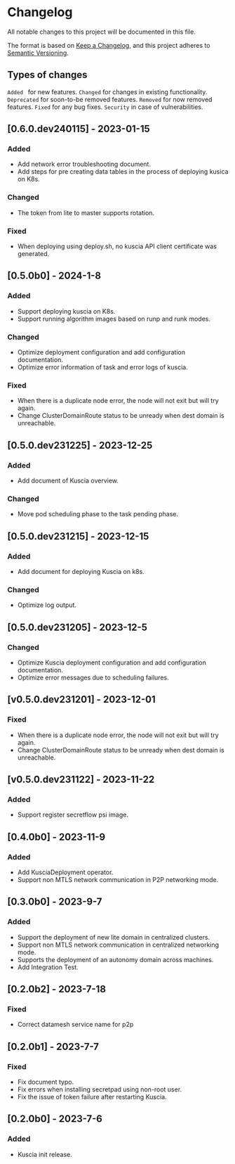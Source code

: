 # Changelog
All notable changes to this project will be documented in this file.

The format is based on [Keep a Changelog](https://keepachangelog.com/en/1.0.0/),
and this project adheres to [Semantic Versioning](https://semver.org/spec/v2.0.0.html).

## Types of changes
`Added ` for new features.
`Changed` for changes in existing functionality.
`Deprecated` for soon-to-be removed features.
`Removed` for now removed features.
`Fixed` for any bug fixes.
`Security` in case of vulnerabilities.

## [0.6.0.dev240115] - 2023-01-15
### Added
- Add network error troubleshooting document.
- Add steps for pre creating data tables in the process of deploying kusica on K8s.

### Changed
- The token from lite to master supports rotation.
### Fixed
- When deploying using deploy.sh, no kuscia API client certificate was generated.

## [0.5.0b0] - 2024-1-8
### Added
- Support deploying kuscia on K8s.
- Support running algorithm images based on runp and runk modes.

### Changed
- Optimize deployment configuration and add configuration documentation.
- Optimize error information of task and error logs of kuscia.

### Fixed
- When there is a duplicate node error, the node will not exit but will try again.
- Change ClusterDomainRoute status to be unready when dest domain is unreachable.

## [0.5.0.dev231225] - 2023-12-25
### Added
- Add document of Kuscia overview.
### Changed
- Move pod scheduling phase to the task pending phase.

## [0.5.0.dev231215] - 2023-12-15
### Added
- Add document for deploying Kuscia on k8s.
### Changed
- Optimize log output.

## [0.5.0.dev231205] - 2023-12-5
### Changed
- Optimize Kuscia deployment configuration and add configuration documentation.
- Optimize error messages due to scheduling failures.

## [v0.5.0.dev231201] - 2023-12-01
### Fixed
- When there is a duplicate node error, the node will not exit but will try again.
- Change ClusterDomainRoute status to be unready when dest domain is unreachable.

## [v0.5.0.dev231122] - 2023-11-22
### Added
- Support register secretflow psi image.

## [0.4.0b0] - 2023-11-9
### Added
- Add KusciaDeployment operator.
- Support non MTLS network communication in P2P networking mode.

## [0.3.0b0] - 2023-9-7
### Added
- Support the deployment of new lite domain in centralized clusters.
- Support non MTLS network communication in centralized networking mode.
- Supports the deployment of an autonomy domain across machines.
- Add Integration Test.

## [0.2.0b2] - 2023-7-18
### Fixed
- Correct datamesh service name for p2p

## [0.2.0b1] - 2023-7-7
### Fixed
- Fix document typo.
- Fix errors when installing secretpad using non-root user.
- Fix the issue of token failure after restarting Kuscia.

## [0.2.0b0] - 2023-7-6
### Added
- Kuscia init release.
